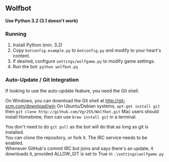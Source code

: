 ## Wolfbot


**Use Python 3.2 (3.1 doesn't work)**

### Running

1. Install Python (min. 3.2)
2. Copy `botconfig.example.py` to `botconfig.py` and modify to your heart's content.
3. If desired, configure `settings/wolfgame.py` to modify game settings.
4. Run the bot: `python wolfbot.py`

### Auto-Update / Git Integration

If looking to use the auto-update feature, you need the Git shell.

On Windows, you can download the Git shell at http://git-scm.com/download/win
On Ubuntu/Debian systems, `apt-get install git` then `git clone http://github.com/Vgr255/Wolfbot.git`
Mac users should install Homebrew, then can use `brew install git` in a terminal.

You don't need to do `git pull` as the bot will do that as long as git is installed.  
You can clone the repository, or fork it. The IRC service needs to be enabled.  
Whenever GitHub's commit IRC bot joins and says there's an update, it downloads it, provided ALLOW_GIT is set to True in `.\settings\wolfgame.py`
